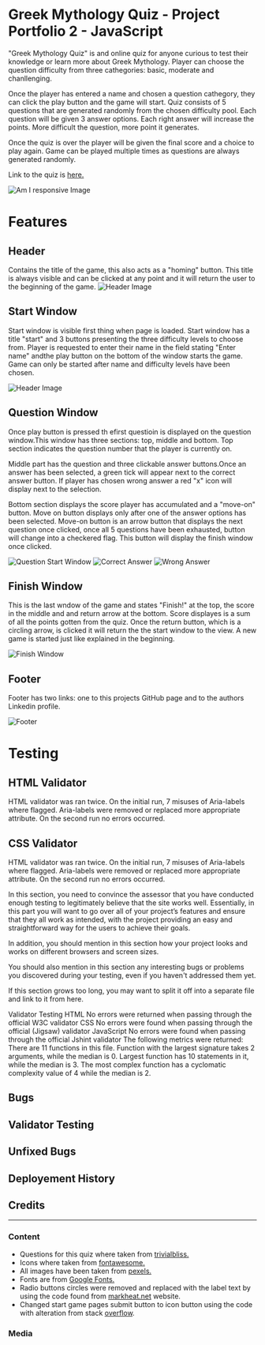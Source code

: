 # **Greek Mythology Quiz - Project Portfolio 2 - JavaScript**

"Greek Mythology Quiz" is and online quiz for anyone curious to test their knowledge or learn more about Greek Mythology. Player can choose the question difficulty from three cathegories: basic, moderate and chanllenging. 

Once the player has entered a name and chosen a question cathegory, they can click the play button and the game will start. Quiz consists of 5 questions that are generated randomly from the chosen difficulty pool. Each question will be given 3 answer options. Each right answer will increase the points. More difficult the question, more point it generates.

Once the quiz is over the player will be given the final score and a choice to play again. Game can be played multiple times as questions are always generated randomly.

Link to the quiz is [here.](https://hmuraja.github.io/mythology-quiz/)

![Am I responsive Image](assets/readme-media/am-i-responsive.png)

# Features

## Header
Contains the title of the game, this also acts as a "homing" button. This title is always visible and can be clicked at any point and it will return the user to the beginning of the game.
![Header Image](assets/readme-media/header.png)
## Start Window
Start window is visible first thing when page is loaded. Start window has a title "start" and 3 buttons presenting the three difficulty levels to choose from. Player is requested to enter their name in the field stating "Enter name" andthe play button on the bottom of the window starts the game. Game can only be started after name and difficulty levels have been chosen.

![Header Image](assets/readme-media/start-window.png)
## Question Window
Once play button is pressed th efirst questioin is displayed on the question window.This window has three sections: top, middle and bottom. Top section indicates the question number that the player is currently on. 

Middle part has the question and three clickable answer buttons.Once an answer has been selected, a green tick will appear next to the correct answer button. If player has chosen wrong answer a red "x" icon will display next to the selection.  

Bottom section displays the score player has accumulated and a "move-on" button. Move on button displays only after one of the answer options has been selected. Move-on button is an arrow button that displays the next question once clicked, once all 5 questions have been exhausted, button will change into a checkered flag. This button will display the finish window once clicked.

![Question Start Window](assets/readme-media/question-window.png) ![Correct Answer](assets/readme-media/correct-answer.png) ![Wrong Answer](assets/readme-media/Screenshot%202023-01-10%20064745.png)


## Finish Window
This is the last wndow of the game and states "Finish!" at the top, the score in the middle and and return arrow at the bottom. Score displayes is a sum of all the points gotten from the quiz. Once the return button, which is a circling arrow, is clicked it will return the the start window to the view. A new game is started just like explained in the beginning.

![Finish Window](assets/readme-media/finish-window.png)
## Footer

Footer has two links: one to this projects GitHub page and to the authors Linkedin profile.

![Footer](assets/readme-media/socialmedia-links.png)

# Testing

## HTML Validator
HTML validator was ran twice. On the initial run, 7 misuses of Aria-labels where flagged. Aria-labels were removed or replaced more appropriate attribute. On the second run no errors occurred.

## CSS Validator
HTML validator was ran twice. On the initial run, 7 misuses of Aria-labels where flagged. Aria-labels were removed or replaced more appropriate attribute. On the second run no errors occurred.

In this section, you need to convince the assessor that you have conducted enough testing to legitimately believe that the site works well. Essentially, in this part you will want to go over all of your project’s features and ensure that they all work as intended, with the project providing an easy and straightforward way for the users to achieve their goals.

In addition, you should mention in this section how your project looks and works on different browsers and screen sizes.

You should also mention in this section any interesting bugs or problems you discovered during your testing, even if you haven't addressed them yet.

If this section grows too long, you may want to split it off into a separate file and link to it from here.

Validator Testing
HTML
No errors were returned when passing through the official W3C validator
CSS
No errors were found when passing through the official (Jigsaw) validator
JavaScript
No errors were found when passing through the official Jshint validator
The following metrics were returned:
There are 11 functions in this file.
Function with the largest signature takes 2 arguments, while the median is 0.
Largest function has 10 statements in it, while the median is 3.
The most complex function has a cyclomatic complexity value of 4 while the median is 2.

## Bugs
## Validator Testing
## Unfixed Bugs

## Deployement History

## Credits
---
### Content 
- Questions for this quiz where taken from [trivialbliss.](https://triviabliss.com/categories/greek-mythology/)
- Icons where taken from [fontawesome.](www.fontawesome.com)
- All images have been taken from [pexels.](https://www.pexels.com/)
- Fonts are from [Google Fonts.](https://fonts.google.com/)
- Radio buttons circles were removed and replaced with the label text by using the code found from [markheat.net](https://markheath.net/post/customize-radio-button-css) website.
- Changed start game pages submit button to icon button using the code with alteration from stack [overflow](https://stackoverflow.com/questions/30837216/replacing-submit-buttons-with-icon-basics).
### Media 